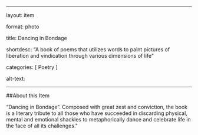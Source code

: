 
--- 
layout: item 

format: photo 

title: Dancing in Bondage 

shortdesc: “A book of poems that utilizes words to paint pictures of liberation and vindication through various dimensions of life"

categories: [ Poetry ] 

alt-text:  

 

--- 

##About this Item 

 “Dancing in Bondage”. Composed with great zest and conviction, the book is a literary tribute to all those who have succeeded in discarding physical, mental and emotional shackles to metaphorically dance and celebrate life in the face of all its challenges."
